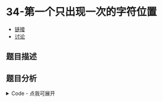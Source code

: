 # 34-第一个只出现一次的字符位置

- [链接](https://www.nowcoder.com/practice/1c82e8cf713b4bbeb2a5b31cf5b0417c)
- [讨论](https://www.nowcoder.com/questionTerminal/1c82e8cf713b4bbeb2a5b31cf5b0417c)

## 题目描述

## 题目分析

<details>
<summary>Code - 点我可展开</summary>

<<<@/books/code/jz/34.cpp

</details>


